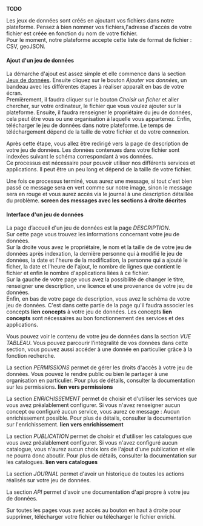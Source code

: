 **TODO**

Les jeux de données sont créés en ajoutant vos fichiers dans notre plateforme.
Pensez à bien nommer vos fichiers,l'adresse d'accès de votre fichier est créée en fonction du nom de votre fichier.  
Pour le moment, notre plateforme accepte cette liste de format de fichier : CSV, geoJSON.


#### Ajout d'un jeu de données

La démarche d'ajout est assez simple et elle commence dans la section [Jeux de données](https://koumoul.com/s/data-fair/datasets).
Ensuite cliquez sur le bouton *Ajouter vos données*, un bandeau avec les différentes étapes à réaliser apparaît en bas de votre écran.  
Premièrement, il faudra cliquer sur le bouton *Choisir un ficher* et aller chercher, sur votre ordinateur, le fichier que vous voulez ajouter sur la plateforme.
Ensuite, il faudra renseigner le propriétaire du jeu de données, cela peut être vous ou une organisation à laquelle vous appartenez.
Enfin, télécharger le jeu de données dans notre plateforme. Le temps de téléchargement dépend de la taille de votre fichier et de votre connexion.

Après cette étape, vous allez être redirigé vers la page de description de votre jeu de données. Les données contenues dans votre fichier sont indexées suivant le schéma correspondant à vos données.  
Ce processus est nécessaire pour pouvoir utiliser nos différents services et applications. Il peut être un peu long et dépend de la taille de votre fichier.

Une fois ce processus terminé, vous aurez une message, si tout c'est bien passé ce message sera en vert comme sur notre image, sinon le message sera en rouge et vous aurez accès via le journal à une description détaillée du problème.
**screen des messages avec les sections à droite décrites**

#### Interface d'un jeu de données

La page d’accueil d'un jeu de données est la page *DESCRIPTION*.  
Sur cette page vous trouvez les informations concernant votre jeu de données.  
Sur la droite vous avez le propriétaire, le nom et la taille de de votre jeu de données après indexation, la dernière personne qui à modifié le jeu de données, la date et l'heure de la modification, la personne qui a ajouté le ficher, la date et l'heure de l'ajout, le nombre de lignes que contient le fichier et enfin le nombre d'applications liées à ce fichier.  
Sur la gauche de votre page vous avez la possibilité de changer le titre, renseigner une description, une licence et une provenance de votre jeu de données.  
Enfin, en bas de votre page de description, vous avez le schéma de votre jeu de données. C'est dans cette partie de la page qu'il faudra associer les concepts **lien concepts** à votre jeu de données. Les concepts **lien concepts** sont nécessaires au bon fonctionnement des services et des applications.

Vous pouvez voir le contenu de votre jeu de données dans la section *VUE TABLEAU*. Vous pouvez parcourir l’intégralité de vos données dans cette section, vous pouvez aussi accéder à une donnée en particulier grâce à la fonction recherche.

La section *PERMISSIONS* permet de gérer les droits d'accès à votre jeu de données. Vous pouvez le rendre public ou bien le partager à une organisation en particulier. Pour plus de détails, consulter la documentation sur les permissions. **lien vers permissions**

La section *ENRICHISSEMENT* permet de choisir et d'utiliser les services que vous avez préalablement configurer. Si vous n'avez renseigner aucun concept ou configuré aucun service, vous aurez ce message : Aucun enrichissement possible. Pour plus de détails, consulter la documentation sur l'enrichissement. **lien vers enrichissement**

La section *PUBLICATION* permet de choisir et d'utiliser les catalogues que vous avez préalablement configurer. Si vous n'avez configuré aucun catalogue, vous n'aurez aucun choix lors de l'ajout d'une publication et elle ne pourra donc aboutir. Pour plus de détails, consulter la documentation sur les catalogues. **lien vers catalogues**

La section *JOURNAL* permet d'avoir un historique de toutes les actions réalisés sur votre jeu de données.

La section *API* permet d'avoir une documentation d'api propre à votre jeu de données.

Sur toutes les pages vous avez accès au bouton en haut à droite pour supprimer, télécharger votre fichier ou télécharger le fichier enrichi.
